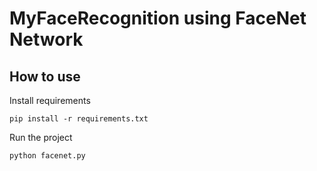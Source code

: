 # MyFaceRecognition using FaceNet Network

## How to use

Install requirements

	pip install -r requirements.txt

Run the project

	python facenet.py